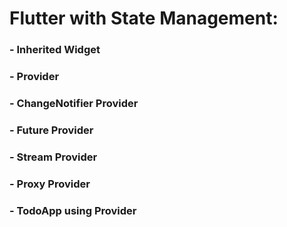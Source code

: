 # Flutter with State Management: 

### - Inherited Widget
### - Provider 
### - ChangeNotifier Provider
### - Future Provider
### - Stream Provider
### - Proxy Provider   
### - TodoApp using Provider

 
 

